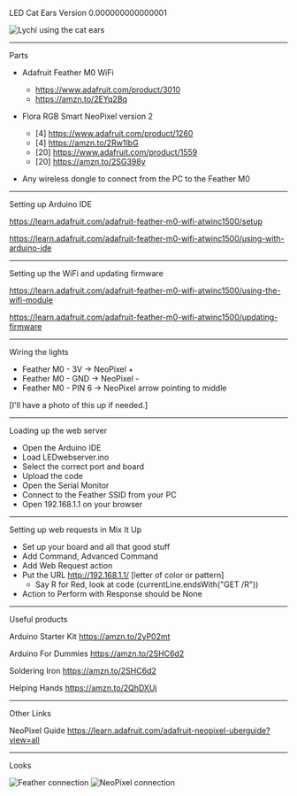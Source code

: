 LED Cat Ears Version 0.000000000000001

<img src="https://i.imgur.com/RT1uAXD.jpg" alt="Lychi using the cat ears">

---
Parts

- Adafruit Feather M0 WiFi
	- https://www.adafruit.com/product/3010
	- https://amzn.to/2EYq2Bq

- Flora RGB Smart NeoPixel version 2
	- [4] https://www.adafruit.com/product/1260
	- [4] https://amzn.to/2Rw1IbG
	- [20] https://www.adafruit.com/product/1559
	- [20] https://amzn.to/2SG398y

- Any wireless dongle to connect from the PC to the Feather M0

---
Setting up Arduino IDE

https://learn.adafruit.com/adafruit-feather-m0-wifi-atwinc1500/setup

https://learn.adafruit.com/adafruit-feather-m0-wifi-atwinc1500/using-with-arduino-ide

---
Setting up the WiFi and updating firmware

https://learn.adafruit.com/adafruit-feather-m0-wifi-atwinc1500/using-the-wifi-module

https://learn.adafruit.com/adafruit-feather-m0-wifi-atwinc1500/updating-firmware

---
Wiring the lights

- Feather M0 - 3V      ->  NeoPixel +
- Feather M0 - GND     ->  NeoPixel -
- Feather M0 - PIN 6   ->  NeoPixel arrow pointing to middle

[I'll have a photo of this up if needed.]

---
Loading up the web server

- Open the Arduino IDE
- Load LEDwebserver.ino
- Select the correct port and board
- Upload the code
- Open the Serial Monitor
- Connect to the Feather SSID from your PC
- Open 192.168.1.1 on your browser

---
Setting up web requests in Mix It Up

- Set up your board and all that good stuff
- Add Command, Advanced Command
- Add Web Request action
- Put the URL http://192.168.1.1/ [letter of color or pattern]
	- Say R for Red, look at code (currentLine.endsWith("GET /R"))
- Action to Perform with Response should be None

---
Useful products

Arduino Starter Kit
https://amzn.to/2yP02mt

Arduino For Dummies
https://amzn.to/2SHC6d2

Soldering Iron
https://amzn.to/2SHC6d2

Helping Hands
https://amzn.to/2QhDXUj

---
Other Links

NeoPixel Guide
https://learn.adafruit.com/adafruit-neopixel-uberguide?view=all

---
Looks

<img src="https://i.imgur.com/oM1Nl4p.jpg" alt="Feather connection">

<img src="https://i.imgur.com/Y1XwrDM.jpg" alt="NeoPixel connection">
